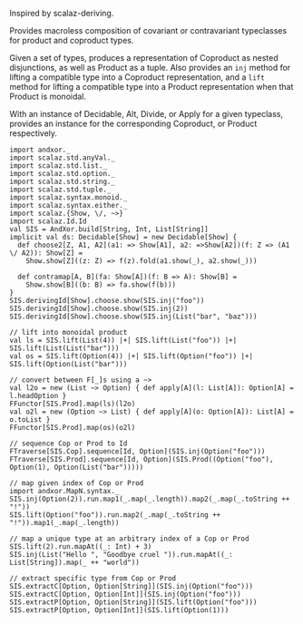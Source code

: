 Inspired by scalaz-deriving.

Provides macroless composition of covariant or contravariant
typeclasses for product and coproduct types.

Given a set of types, produces a representation of Coproduct as nested disjunctions,
as well as Product as a tuple. Also provides an `inj` method for lifting a compatible type
into a Coproduct representation, and a `lift` method for lifting a compatible type
into a Product representation when that Product is monoidal.

With an instance of Decidable, Alt, Divide, or Apply for a given typeclass,
provides an instance for the corresponding Coproduct, or Product respectively.

```tut
import andxor._
import scalaz.std.anyVal._
import scalaz.std.list._
import scalaz.std.option._
import scalaz.std.string._
import scalaz.std.tuple._
import scalaz.syntax.monoid._
import scalaz.syntax.either._
import scalaz.{Show, \/, ~>}
import scalaz.Id.Id
val SIS = AndXor.build[String, Int, List[String]]
implicit val ds: Decidable[Show] = new Decidable[Show] {
  def choose2[Z, A1, A2](a1: => Show[A1], a2: =>Show[A2])(f: Z => (A1 \/ A2)): Show[Z] =
    Show.show[Z]((z: Z) => f(z).fold(a1.show(_), a2.show(_)))

  def contramap[A, B](fa: Show[A])(f: B => A): Show[B] =
    Show.show[B]((b: B) => fa.show(f(b)))
}
SIS.derivingId[Show].choose.show(SIS.inj("foo"))
SIS.derivingId[Show].choose.show(SIS.inj(2))
SIS.derivingId[Show].choose.show(SIS.inj(List("bar", "baz")))

// lift into monoidal product
val ls = SIS.lift(List(4)) |+| SIS.lift(List("foo")) |+| SIS.lift(List(List("bar")))
val os = SIS.lift(Option(4)) |+| SIS.lift(Option("foo")) |+| SIS.lift(Option(List("bar")))

// convert between F[_]s using a ~>
val l2o = new (List ~> Option) { def apply[A](l: List[A]): Option[A] = l.headOption }
FFunctor[SIS.Prod].map(ls)(l2o)
val o2l = new (Option ~> List) { def apply[A](o: Option[A]): List[A] = o.toList }
FFunctor[SIS.Prod].map(os)(o2l)

// sequence Cop or Prod to Id
FTraverse[SIS.Cop].sequence[Id, Option](SIS.inj(Option("foo")))
FTraverse[SIS.Prod].sequence[Id, Option](SIS.Prod((Option("foo"), Option(1), Option(List("bar")))))

// map given index of Cop or Prod
import andxor.MapN.syntax._
SIS.inj(Option(2)).run.map1(_.map(_.length)).map2(_.map(_.toString ++ "!"))
SIS.lift(Option("foo")).run.map2(_.map(_.toString ++ "!")).map1(_.map(_.length))

// map a unique type at an arbitrary index of a Cop or Prod
SIS.lift(2).run.mapAt((_: Int) + 3)
SIS.inj(List("Hello ", "Goodbye cruel ")).run.mapAt((_: List[String]).map(_ ++ "world"))

// extract specific type from Cop or Prod
SIS.extractC[Option, Option[String]](SIS.inj(Option("foo")))
SIS.extractC[Option, Option[Int]](SIS.inj(Option("foo")))
SIS.extractP[Option, Option[String]](SIS.lift(Option("foo")))
SIS.extractP[Option, Option[Int]](SIS.lift(Option(1)))
```
